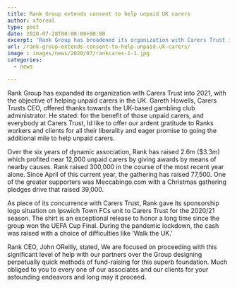 ```yaml
---
title: Rank Group extends consent to help unpaid UK carers
author: xforeal 
type: post
date: 2020-07-28T00:00:00+00:00
excerpt: 'Rank Group has broadened its organization with Carers Trust into 2021, with the objective of helping unpaid carers in the UK '
url: /rank-group-extends-consent-to-help-unpaid-uk-carers/
image : images/news/2020/07/rankcares-1-1.jpg
categories:
  - news

---
```

<span data-contrast="auto">Rank Group has expanded its organization with Carers Trust into 2021, with the objective of helping unpaid carers in the UK. Gareth Howells, Carers Trusts CEO, offered thanks towards the UK-based gambling club administrator. He stated: for the benefit of those unpaid carers, and everybody at Carers Trust, Id like to offer our ardent gratitude to Ranks workers and clients for all their liberality and eager promise to going the additional mile to help unpaid carers. </span><span data-ccp-props='{"134233117":true,"134233118":true,"201341983":0,"335559739":200,"335559740":240}' />

<span data-contrast="auto">Over the six years of dynamic association, Rank has raised 2.6m ($3.3m) which profited near 12,000 unpaid carers by giving awards by means of nearby causes. Rank raised 300,000 in the course of the most recent year alone. Since April of this current year, the gathering has raised 77,500. One of the greater supporters was Meccabingo.com with a Christmas gathering pledges drive that raised 39,000. </span>

<span data-contrast="auto">As piece of its concurrence with Carers Trust, Rank gave its sponsorship logo situation on Ipswich Town FCs unit to Carers Trust for the 2020/21 season. The shirt is an exceptional release to honor a long time since the group won the UEFA Cup Final. During the pandemic lockdown, the cash was raised with a choice of difficulties like &#8216;Walk the UK.&#8217; </span>

<span data-contrast="auto">Rank CEO, John OReilly, stated, We are focused on proceeding with this significant level of help with our partners over the Group designing perpetually quick methods of fund-raising for this superb foundation. Much obliged to you to every one of our associates and our clients for your astounding endeavors and long may it proceed. </span><span data-ccp-props='{"134233117":true,"134233118":true,"201341983":0,"335559739":200,"335559740":240}' />